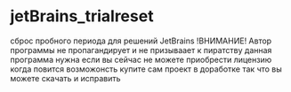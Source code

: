 # jetBrains_trialreset
сброс пробного периода для решений JetBrains
!ВНИМАНИЕ! Автор программы не пропагандирует и не призываает к пиратству 
данная программа нужна если вы сейчас не можете приобрести лицензию когда повится возможонсть купите
сам проект в доработке так что вы можете скачать и исправить


